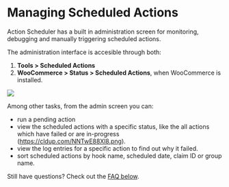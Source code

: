 # Managing Scheduled Actions

Action Scheduler has a built in administration screen for monitoring, debugging and manually triggering scheduled actions.

The administration interface is accesible through both:

1. **Tools > Scheduled Actions**
1. **WooCommerce > Status > Scheduled Actions**, when WooCommerce is installed.

![](https://cldup.com/5BA2BNB1sw.png)

Among other tasks, from the admin screen you can:

* run a pending action
* view the scheduled actions with a specific status, like the all actions which have failed or are in-progress (https://cldup.com/NNTwE88Xl8.png).
* view the log entries for a specific action to find out why it failed.
* sort scheduled actions by hook name, scheduled date, claim ID or group name.

Still have questions? Check out the [FAQ below](#faq).
